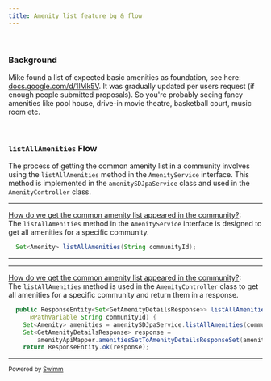 ```yaml
---
title: Amenity list feature bg & flow
---
```

&nbsp;

### Background

Mike found a list of expected basic amenities as foundation, see here: [docs.google.com/d/1lMk5V](https://docs.google.com/spreadsheets/d/1lMk5V-uJ4QCVkwCCrCHSarOAZanDvI_iW07VRdOhFCM/edit#gid=0). It was gradually updated per users request (if enough people submitted proposals). So you're probably seeing fancy amenities like pool house, drive-in movie theatre, basketball court, music room etc.

&nbsp;

### <SwmToken path="/service/src/main/java/com/myhome/services/AmenityService.java" pos="33:6:6" line-data="  Set&lt;Amenity&gt; listAllAmenities(String communityId);" repo-id="Z2l0aHViJTNBJTNBbXlob21lJTNBJTNBc3dpbW1pbw==" repo-name="myhome">`listAllAmenities`</SwmToken> Flow

The process of getting the common amenity list in a community involves using the <SwmToken path="service/src/main/java/com/myhome/services/AmenityService.java" pos="33:6:6" line-data="  Set&lt;Amenity&gt; listAllAmenities(String communityId);" repo-id="Z2l0aHViJTNBJTNBbXlob21lJTNBJTNBc3dpbW1pbw==" repo-name="myhome">`listAllAmenities`</SwmToken> method in the <SwmToken path="service/src/main/java/com/myhome/services/AmenityService.java" pos="25:4:4" line-data="public interface AmenityService {" repo-id="Z2l0aHViJTNBJTNBbXlob21lJTNBJTNBc3dpbW1pbw==" repo-name="myhome">`AmenityService`</SwmToken> interface. This method is implemented in the <SwmToken path="service/src/main/java/com/myhome/controllers/AmenityController.java" pos="58:10:10" line-data="    Set&lt;Amenity&gt; amenities = amenitySDJpaService.listAllAmenities(communityId);" repo-id="Z2l0aHViJTNBJTNBbXlob21lJTNBJTNBc3dpbW1pbw==" repo-name="myhome">`amenitySDJpaService`</SwmToken> class and used in the <SwmToken path="service/src/main/java/com/myhome/controllers/AmenityController.java" pos="41:4:4" line-data="public class AmenityController implements AmenitiesApi {" repo-id="Z2l0aHViJTNBJTNBbXlob21lJTNBJTNBc3dpbW1pbw==" repo-name="myhome">`AmenityController`</SwmToken> class.

<SwmSnippet path="/service/src/main/java/com/myhome/services/AmenityService.java" line="33" repo-id="Z2l0aHViJTNBJTNBbXlob21lJTNBJTNBc3dpbW1pbw==">

---

<SwmLink doc-title="How do we get the common amenity list appeared in the community?" repo-id="Z2l0aHViJTNBJTNBbXlob21lJTNBJTNBc3dpbW1pbw==" repo-name="myhome" path=".swm/how-do-we-get-the-common-amenity-list-appeared-in-the-community.4zkhvx7m.sw.md">[How do we get the common amenity list appeared in the community?](https://app.swimm.io/repos/Z2l0aHViJTNBJTNBbXlob21lJTNBJTNBc3dpbW1pbw%3D%3D/docs/4zkhvx7m)</SwmLink>:\
The <SwmToken path="service/src/main/java/com/myhome/services/AmenityService.java" pos="33:6:6" line-data="  Set&lt;Amenity&gt; listAllAmenities(String communityId);" repo-id="Z2l0aHViJTNBJTNBbXlob21lJTNBJTNBc3dpbW1pbw==" repo-name="myhome">`listAllAmenities`</SwmToken> method in the <SwmToken path="service/src/main/java/com/myhome/services/AmenityService.java" pos="25:4:4" line-data="public interface AmenityService {" repo-id="Z2l0aHViJTNBJTNBbXlob21lJTNBJTNBc3dpbW1pbw==" repo-name="myhome">`AmenityService`</SwmToken> interface is designed to get all amenities for a specific community.

```java
  Set<Amenity> listAllAmenities(String communityId);
```

---

</SwmSnippet>

<SwmSnippet path="/service/src/main/java/com/myhome/controllers/AmenityController.java" line="56" repo-id="Z2l0aHViJTNBJTNBbXlob21lJTNBJTNBc3dpbW1pbw==">

---

<SwmLink doc-title="How do we get the common amenity list appeared in the community?" repo-id="Z2l0aHViJTNBJTNBbXlob21lJTNBJTNBc3dpbW1pbw==" repo-name="myhome" path=".swm/how-do-we-get-the-common-amenity-list-appeared-in-the-community.4zkhvx7m.sw.md">[How do we get the common amenity list appeared in the community?](https://app.swimm.io/repos/Z2l0aHViJTNBJTNBbXlob21lJTNBJTNBc3dpbW1pbw%3D%3D/docs/4zkhvx7m)</SwmLink>:\
The <SwmToken path="service/src/main/java/com/myhome/controllers/AmenityController.java" pos="56:10:10" line-data="  public ResponseEntity&lt;Set&lt;GetAmenityDetailsResponse&gt;&gt; listAllAmenities(" repo-id="Z2l0aHViJTNBJTNBbXlob21lJTNBJTNBc3dpbW1pbw==" repo-name="myhome">`listAllAmenities`</SwmToken> method is used in the <SwmToken path="service/src/main/java/com/myhome/controllers/AmenityController.java" pos="41:4:4" line-data="public class AmenityController implements AmenitiesApi {" repo-id="Z2l0aHViJTNBJTNBbXlob21lJTNBJTNBc3dpbW1pbw==" repo-name="myhome">`AmenityController`</SwmToken> class to get all amenities for a specific community and return them in a response.

```java
  public ResponseEntity<Set<GetAmenityDetailsResponse>> listAllAmenities(
      @PathVariable String communityId) {
    Set<Amenity> amenities = amenitySDJpaService.listAllAmenities(communityId);
    Set<GetAmenityDetailsResponse> response =
        amenityApiMapper.amenitiesSetToAmenityDetailsResponseSet(amenities);
    return ResponseEntity.ok(response);
```

---

</SwmSnippet>

<SwmMeta version="3.0.0"><sup>Powered by [Swimm](https://app.swimm.io/)</sup></SwmMeta>
